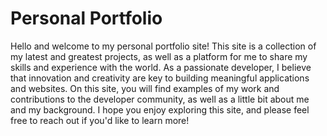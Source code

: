 # Personal Portfolio
Hello and welcome to my personal portfolio site! This site is a collection of my latest and greatest projects, as well as a platform for me to share my skills and experience with the world. As a passionate developer, I believe that innovation and creativity are key to building meaningful applications and websites. On this site, you will find examples of my work and contributions to the developer community, as well as a little bit about me and my background. I hope you enjoy exploring this site, and please feel free to reach out if you'd like to learn more!
